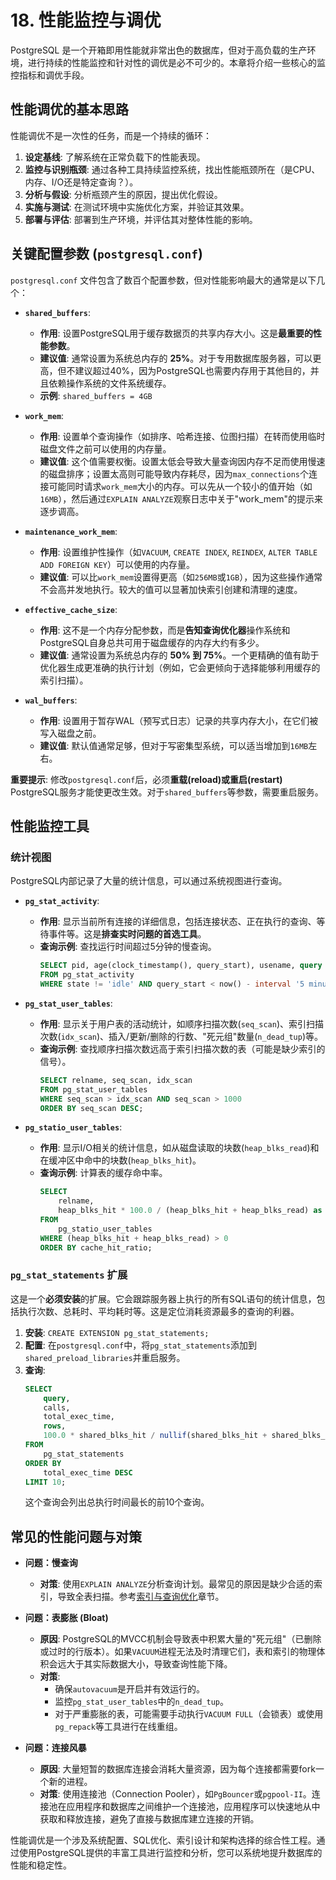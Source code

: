 # 18. 性能监控与调优

PostgreSQL 是一个开箱即用性能就非常出色的数据库，但对于高负载的生产环境，进行持续的性能监控和针对性的调优是必不可少的。本章将介绍一些核心的监控指标和调优手段。

## 性能调优的基本思路

性能调优不是一次性的任务，而是一个持续的循环：
1.  **设定基线**: 了解系统在正常负载下的性能表现。
2.  **监控与识别瓶颈**: 通过各种工具持续监控系统，找出性能瓶颈所在（是CPU、内存、I/O还是特定查询？）。
3.  **分析与假设**: 分析瓶颈产生的原因，提出优化假设。
4.  **实施与测试**: 在测试环境中实施优化方案，并验证其效果。
5.  **部署与评估**: 部署到生产环境，并评估其对整体性能的影响。

## 关键配置参数 (`postgresql.conf`)

`postgresql.conf` 文件包含了数百个配置参数，但对性能影响最大的通常是以下几个：

- **`shared_buffers`**:
  - **作用**: 设置PostgreSQL用于缓存数据页的共享内存大小。这是**最重要的性能参数**。
  - **建议值**: 通常设置为系统总内存的 **25%**。对于专用数据库服务器，可以更高，但不建议超过40%，因为PostgreSQL也需要内存用于其他目的，并且依赖操作系统的文件系统缓存。
  - **示例**: `shared_buffers = 4GB`

- **`work_mem`**:
  - **作用**: 设置单个查询操作（如排序、哈希连接、位图扫描）在转而使用临时磁盘文件之前可以使用的内存量。
  - **建议值**: 这个值需要权衡。设置太低会导致大量查询因内存不足而使用慢速的磁盘排序；设置太高则可能导致内存耗尽，因为`max_connections`个连接可能同时请求`work_mem`大小的内存。可以先从一个较小的值开始（如`16MB`），然后通过`EXPLAIN ANALYZE`观察日志中关于"work_mem"的提示来逐步调高。

- **`maintenance_work_mem`**:
  - **作用**: 设置维护性操作（如`VACUUM`, `CREATE INDEX`, `REINDEX`, `ALTER TABLE ADD FOREIGN KEY`）可以使用的内存量。
  - **建议值**: 可以比`work_mem`设置得更高（如`256MB`或`1GB`），因为这些操作通常不会高并发地执行。较大的值可以显著加快索引创建和清理的速度。

- **`effective_cache_size`**:
  - **作用**: 这不是一个内存分配参数，而是**告知查询优化器**操作系统和PostgreSQL自身总共可用于磁盘缓存的内存大约有多少。
  - **建议值**: 通常设置为系统总内存的 **50% 到 75%**。一个更精确的值有助于优化器生成更准确的执行计划（例如，它会更倾向于选择能够利用缓存的索引扫描）。

- **`wal_buffers`**:
  - **作用**: 设置用于暂存WAL（预写式日志）记录的共享内存大小，在它们被写入磁盘之前。
  - **建议值**: 默认值通常足够，但对于写密集型系统，可以适当增加到`16MB`左右。

**重要提示**: 修改`postgresql.conf`后，必须**重载(reload)或重启(restart)** PostgreSQL服务才能使更改生效。对于`shared_buffers`等参数，需要重启服务。

## 性能监控工具

### 统计视图

PostgreSQL内部记录了大量的统计信息，可以通过系统视图进行查询。

- **`pg_stat_activity`**:
  - **作用**: 显示当前所有连接的详细信息，包括连接状态、正在执行的查询、等待事件等。这是**排查实时问题的首选工具**。
  - **查询示例**: 查找运行时间超过5分钟的慢查询。
    ```sql
    SELECT pid, age(clock_timestamp(), query_start), usename, query
    FROM pg_stat_activity
    WHERE state != 'idle' AND query_start < now() - interval '5 minutes';
    ```

- **`pg_stat_user_tables`**:
  - **作用**: 显示关于用户表的活动统计，如顺序扫描次数(`seq_scan`)、索引扫描次数(`idx_scan`)、插入/更新/删除的行数、"死元组"数量(`n_dead_tup`)等。
  - **查询示例**: 查找顺序扫描次数远高于索引扫描次数的表（可能是缺少索引的信号）。
    ```sql
    SELECT relname, seq_scan, idx_scan
    FROM pg_stat_user_tables
    WHERE seq_scan > idx_scan AND seq_scan > 1000
    ORDER BY seq_scan DESC;
    ```

- **`pg_statio_user_tables`**:
  - **作用**: 显示I/O相关的统计信息，如从磁盘读取的块数(`heap_blks_read`)和在缓冲区中命中的块数(`heap_blks_hit`)。
  - **查询示例**: 计算表的缓存命中率。
    ```sql
    SELECT
        relname,
        heap_blks_hit * 100.0 / (heap_blks_hit + heap_blks_read) as cache_hit_ratio
    FROM
        pg_statio_user_tables
    WHERE (heap_blks_hit + heap_blks_read) > 0
    ORDER BY cache_hit_ratio;
    ```

### `pg_stat_statements` 扩展

这是一个**必须安装**的扩展。它会跟踪服务器上执行的所有SQL语句的统计信息，包括执行次数、总耗时、平均耗时等。这是定位消耗资源最多的查询的利器。

1.  **安装**: `CREATE EXTENSION pg_stat_statements;`
2.  **配置**: 在`postgresql.conf`中，将`pg_stat_statements`添加到`shared_preload_libraries`并重启服务。
3.  **查询**:
    ```sql
    SELECT
        query,
        calls,
        total_exec_time,
        rows,
        100.0 * shared_blks_hit / nullif(shared_blks_hit + shared_blks_read, 0) AS hit_percent
    FROM
        pg_stat_statements
    ORDER BY
        total_exec_time DESC
    LIMIT 10;
    ```
    这个查询会列出总执行时间最长的前10个查询。

## 常见的性能问题与对策

- **问题：慢查询**
  - **对策**: 使用`EXPLAIN ANALYZE`分析查询计划。最常见的原因是缺少合适的索引，导致全表扫描。参考[索引与查询优化](indexing-query-optimization.md)章节。

- **问题：表膨胀 (Bloat)**
  - **原因**: PostgreSQL的MVCC机制会导致表中积累大量的"死元组"（已删除或过时的行版本）。如果`VACUUM`进程无法及时清理它们，表和索引的物理体积会远大于其实际数据大小，导致查询性能下降。
  - **对策**:
    - 确保`autovacuum`是开启并有效运行的。
    - 监控`pg_stat_user_tables`中的`n_dead_tup`。
    - 对于严重膨胀的表，可能需要手动执行`VACUUM FULL`（会锁表）或使用`pg_repack`等工具进行在线重组。

- **问题：连接风暴**
  - **原因**: 大量短暂的数据库连接会消耗大量资源，因为每个连接都需要fork一个新的进程。
  - **对策**: 使用连接池（Connection Pooler），如`PgBouncer`或`pgpool-II`。连接池在应用程序和数据库之间维护一个连接池，应用程序可以快速地从中获取和释放连接，避免了直接与数据库建立连接的开销。

性能调优是一个涉及系统配置、SQL优化、索引设计和架构选择的综合性工程。通过使用PostgreSQL提供的丰富工具进行监控和分析，您可以系统地提升数据库的性能和稳定性。 